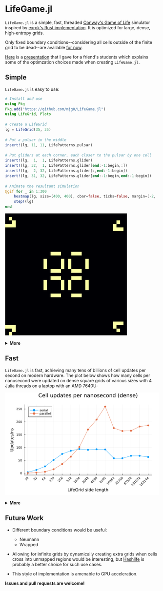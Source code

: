 # LifeGame.jl

`LifeGame.jl` is a simple, fast, threaded [Conway's Game of Life](https://en.wikipedia.org/wiki/Conway%27s_Game_of_Life) simulator inspired by [exrok's Rust implementation](https://github.com/exrok/game_of_life). It is optimized for large, dense, high-entropy grids.

Only fixed boundary conditions--considering all cells outside of the finite grid to be dead--are available [for now](#future-work).

[Here](https://youtu.be/DehyzMiwDwY) is a [presentation](https://docs.google.com/presentation/d/1D52NkO1bAx7DJG9WCElswsvsZ4wDRSYU_7lufQqEku8/edit?usp=sharing) that I gave for a friend's students which explains some of the optimzation choices made when creating `LifeGame.jl`.

## Simple

`LifeGame.jl` is easy to use:

```julia
# Install and use
using Pkg
Pkg.add("https://github.com/mjg0/LifeGame.jl")
using LifeGrid, Plots

# Create a LifeGrid
lg = LifeGrid(35, 35)

# Put a pulsar in the middle
insert!(lg, 11, 11, LifePatterns.pulsar)

# Put gliders at each corner, each closer to the pulsar by one cell
insert!(lg,  1,  1, LifePatterns.glider)
insert!(lg, 32,  1, LifePatterns.glider[end:-1:begin,:])
insert!(lg,  2, 32, LifePatterns.glider[:,end:-1:begin])
insert!(lg, 31, 32, LifePatterns.glider[end:-1:begin,end:-1:begin])

# Animate the resultant simulation
@gif for _ in 1:300
    heatmap(lg, size=(400, 400), cbar=false, ticks=false, margin=(-2, :mm))
    step!(lg)
end
```

![Life Animation](img/life-animation.gif)

**<details><summary>More</summary>**

You only really need to know 2 methods to use `LifeGame.jl`:

- The constructor:
  - `LifeGame(m, n)`: create an `m×n` grid devoid of life.
  - `LifeGame(grid)`: create a grid from `grid`, where non-zero or true cells are alive.
- `step!(lifegrid)`: update `lifegrid` once.

`LifeGrid`s are `AbstractArray`s, so you can index one as you would expect:

```julia
mygrid = LifeGrid([0 1 1 0
                   1 0 0 1
                   0 1 1 0])
mygrid[1, 1] # false
mygrid[1, 2] # true
mygrid[1, 3] = false # OK
mygrid[1, 4] = 1 # also OK
```

If you plan on adding many of the same pattern into a `LifeGrid`, it is most efficient to create a `LifePattern` once then `insert!` it multiple times:

```julia
mygrid = LifeGrid(1000, 2000)
mypattern = LifePattern([1 0 1 0 1 1 1
                         1 1 1 0 0 1 0
                         1 0 1 0 1 1 1])
for _ in 1:100
    I = CartesianIndex((rand(100:900), rand(100:1900)))
    insert!(mygrid, I, mypattern)
end
```

Some commonly used patterns are provided in the `LifePatterns` module.

</details>



## Fast

`LifeGame.jl` is fast, achieving many tens of billions of cell updates per second on modern hardware. The plot below shows how many cells per nanosecond were updated on dense square grids of various sizes with 4 Julia threads on a laptop with an AMD 7640U:

![Benchmark results, dense](img/benchmark-results-dense.png)

**<details><summary>More</summary>**

Sparse grids (where about 90% of `128×62`-cell "chunks" of the grid are devoid of life) can be updated even faster:

![Benchmark results, sparse](img/benchmark-results-sparse.png)

Such performance is attained by packing 62 cells into 64-bit operands and updating them simultaneously using bitwise operations; see the extended help for `LifeGrid`, `LifeGame.updatedcluster`, and `LifeGame.stepraw!` for algorithm details.

The plots above were generated thus:

```julia
using LifeGame, BenchmarkTools, DataFrames, Plots

# DataFrame to hold benchmarking data
benchmarkdata = DataFrame(density=Symbol[], parallel=Bool[], sidelength=Int[],
                          meantime=Float64[])

# Test both serial and parallel speeds
for parallel in (false, true)
    # Warm up the CPU
    time1 = time()
    while time()-time1 < 60 # Give it a minute to warm up
        step!(LifeGrid(rand(Bool, 1000, 1000)), parallel=parallel)
    end

    # Run both sparse and dense benchmarks for many sizes
    for sidelen in 2 .^(4:18)
        # Force parallelism even when the default is to avoid it at small sizes
        chunklen = parallel ? min(128, cld(sidelen, Threads.nthreads())) : 128

        # Construct and sparsely fill the grid
        lg = LifeGrid(sidelen, sidelen)
        for i in 1:128*62*10:length(lg) # this will leave about 90% of chunks untouched
            lg[i:i+2] .= true # insert a blinker
        end

        # Get sparse results
        sparse_results = @benchmark step!($lg, parallel=$parallel, chunklength=$chunklen)
        push!(benchmarkdata, (:sparse, parallel, sidelen, mean(sparse_results.times)))

        # Densify the grid a bit; most chunks will now have several living cells
        i = rand(1:chunklen)
        while i < length(lg)-2
            lg[i:i+2] .= true # insert a blinker
            i += chunklen÷2 + rand(1:chunklen)
        end

        # Get dense results
        dense_results = @benchmark step!($lg, parallel=$parallel, chunklength=$chunklen)
        push!(benchmarkdata, (:dense, parallel, sidelen, mean(dense_results.times)))
    end
end

# Determine operations per nanosecond for each permutation
lengths = subset(benchmarkdata, :density=>d->d.==:dense, :parallel=>p->p.==true).sidelength
dense_serial_ops, sparse_serial_ops, dense_parallel_ops, sparse_parallel_ops = (
    lengths.^2 ./ subset(benchmarkdata, :density=>d->d.==density,
                                        :parallel=>p->p.==parallel).meantime
    for (density, parallel) in ((:dense,  false),
                                (:sparse, false),
                                (:dense,  true ),
                                (:sparse, true ))
)

# Plot timing data
for (density, serial_ops, parallel_ops) in (("dense", dense_serial_ops, dense_parallel_ops),
                                            ("sparse", sparse_serial_ops, sparse_parallel_ops))
    plot( lengths, serial_ops, title="Cell updates per nanosecond ($density)",
          label="serial", xlabel="LifeGrid side length", ylabel="Updates/ns",
          legend_position=:topleft, marker=:circle, markerstrokewidth=0,
          xscale=:log10, xticks=(lengths, lengths), xrotation=45,
          margin=(5, :mm), size=(600, 400))
    plot!(lengths, parallel_ops, label="parallel", marker=:circle, markerstrokewidth=0)
    png("benchmark-results-$density.png")
end
```

</details>



## Future Work

- Different boundary conditions would be useful:
  - Neumann
  - Wrapped

- Allowing for infinite grids by dynamically creating extra grids when cells cross into unmapped regions would be interesting, but [Hashlife](https://en.wikipedia.org/wiki/Hashlife) is probably a better choice for such use cases.

- This style of implementation is amenable to GPU acceleration.

**Issues and pull requests are welcome!**
